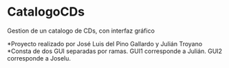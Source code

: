 # CatalogoCDs
Gestion de un catalogo de CDs, con interfaz gráfico


*Proyecto realizado por José Luis del Pino Gallardo y Julián Troyano
*Consta de dos GUI separadas por ramas. GUI1 corresponde a Julián. GUI2 corresponde a Joselu.
